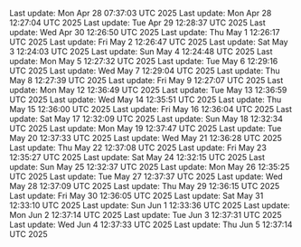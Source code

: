 Last update: Mon Apr 28 07:37:03 UTC 2025
Last update: Mon Apr 28 12:27:04 UTC 2025
Last update: Tue Apr 29 12:28:37 UTC 2025
Last update: Wed Apr 30 12:26:50 UTC 2025
Last update: Thu May  1 12:26:17 UTC 2025
Last update: Fri May  2 12:26:47 UTC 2025
Last update: Sat May  3 12:24:03 UTC 2025
Last update: Sun May  4 12:24:48 UTC 2025
Last update: Mon May  5 12:27:32 UTC 2025
Last update: Tue May  6 12:29:16 UTC 2025
Last update: Wed May  7 12:29:04 UTC 2025
Last update: Thu May  8 12:27:39 UTC 2025
Last update: Fri May  9 12:27:07 UTC 2025
Last update: Mon May 12 12:36:49 UTC 2025
Last update: Tue May 13 12:36:59 UTC 2025
Last update: Wed May 14 12:35:51 UTC 2025
Last update: Thu May 15 12:36:00 UTC 2025
Last update: Fri May 16 12:36:04 UTC 2025
Last update: Sat May 17 12:32:09 UTC 2025
Last update: Sun May 18 12:32:34 UTC 2025
Last update: Mon May 19 12:37:47 UTC 2025
Last update: Tue May 20 12:37:33 UTC 2025
Last update: Wed May 21 12:36:28 UTC 2025
Last update: Thu May 22 12:37:08 UTC 2025
Last update: Fri May 23 12:35:27 UTC 2025
Last update: Sat May 24 12:32:15 UTC 2025
Last update: Sun May 25 12:32:37 UTC 2025
Last update: Mon May 26 12:35:25 UTC 2025
Last update: Tue May 27 12:37:37 UTC 2025
Last update: Wed May 28 12:37:09 UTC 2025
Last update: Thu May 29 12:36:15 UTC 2025
Last update: Fri May 30 12:36:05 UTC 2025
Last update: Sat May 31 12:33:10 UTC 2025
Last update: Sun Jun  1 12:33:36 UTC 2025
Last update: Mon Jun  2 12:37:14 UTC 2025
Last update: Tue Jun  3 12:37:31 UTC 2025
Last update: Wed Jun  4 12:37:33 UTC 2025
Last update: Thu Jun  5 12:37:14 UTC 2025
